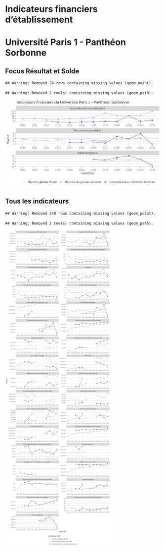 Indicateurs financiers d’établissement
================

# Université Paris 1 - Panthéon Sorbonne

## Focus Résultat et Solde

    ## Warning: Removed 24 rows containing missing values (geom_point).

    ## Warning: Removed 2 row(s) containing missing values (geom_path).

![](université_paris_1___panthéon_sorbonne_files/figure-gfm/etab.focus-1.png)<!-- -->

## Tous les indicateurs

    ## Warning: Removed 248 rows containing missing values (geom_point).

    ## Warning: Removed 2 row(s) containing missing values (geom_path).

![](université_paris_1___panthéon_sorbonne_files/figure-gfm/etab-1.png)<!-- -->
